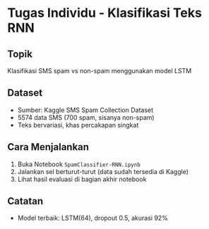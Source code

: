 # Tugas Individu - Klasifikasi Teks RNN
## Topik
Klasifikasi SMS spam vs non-spam menggunakan model LSTM

## Dataset
- Sumber: Kaggle SMS Spam Collection Dataset
- 5574 data SMS (700 spam, sisanya non-spam)
- Teks bervariasi, khas percakapan singkat

## Cara Menjalankan
1. Buka Notebook `SpamClassifier-RNN.ipynb`
2. Jalankan sel berturut-turut (data sudah tersedia di Kaggle)
3. Lihat hasil evaluasi di bagian akhir notebook

## Catatan
- Model terbaik: LSTM(64), dropout 0.5, akurasi 92%
